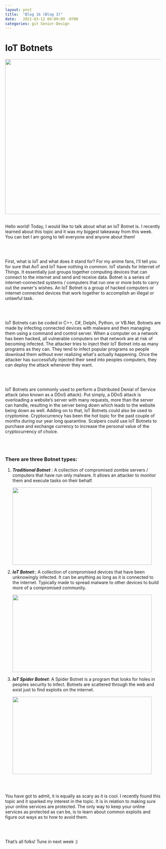 ```yaml
---
layout: post
title:  "Blog 16 (Blog 3)"
date:   2021-03-12 09:09:09 -0700
categories: git Senior-Design
---
```


<html>
<style>

body {
background-image: url("https://images.unsplash.com/photo-1502239608882-93b729c6af43?ixlib=rb-1.2.1&ixid=eyJhcHBfaWQiOjEyMDd9&w=1000&q=80");
background-size: cover;
background-color:#C0C0C0;
}
html, body, h1, h2, h3, h4, h5, h6, p {
color:white;
}

</style>

<h1>IoT Botnets</h1>

<center> <img src="https://www.nist.gov/sites/default/files/images/2020/05/29/shutterstock_520084003.jpg" draggable="false" height="500" width="900"> </center> 

<br> 

<p>Hello world! Today, I would like to talk about what an IoT Botnet is. I recently learned about this topic and it was my biggest takeaway from this week. You can bet I am going to tell everyone and anyone about them! </p>

<br> <br>

<p> First, what is IoT and what does it stand for? For my anime fans, I’ll tell you for sure that AoT and IoT have nothing in common. IoT stands for Internet of Things. It essentially just groups together computing devices that can connect to the internet and send and receive data. Botnet is a series of internet-connected systems / computers that run one or more bots to carry out the owner's wishes. An IoT Botnet is a group of hacked computers or internet connected devices that work together to accomplish an illegal or unlawful task. </p>

<br> <br>

<p> IoT Botnets can be coded in C++, C#, Delphi, Python, or VB.Net. Botnets are made by infecting connected devices with malware and then managing them using a command and control server. When a computer on a network has been hacked, all vulnerable computers on that network are at risk of becoming infected. The attacker tries to inject their IoT Botnet into as many programs as they can. They tend to infect popular programs so people download them without ever realizing what's actually happening.  Once the attacker has successfully injected their seed  into peoples computers, they can deploy the attack whenever they want. </p>

<br> <br>

<p> IoT Botnets are commonly used to perform a Distributed Denial of Service attack (also known as a DDoS attack). Put simply, a DDoS attack is overloading a website’s server with many requests, more than the server can handle, resulting in the server being down which leads to the website being down as well. Adding on to that, IoT Botnets could also be used to cryptomine. Cryptocurrency has been the hot topic for the past couple of months during our year long quarantine. Scalpers could use IoT Botnets to purchase and exchange currency to increase the personal value of the cryptocurrency of choice. </p>

<br> <br>

<h3>There are three Botnet types: </h3> 

 <ol type="1">
    
<li> <p> <i> <b>Traditional Botnet</b> </i>: A collection of compromised zombie servers / computers that have run only malware. It allows an attacker to monitor them and execute tasks on their behalf. </p> </li>
<img src="https://linuxsecurityblog.files.wordpress.com/2016/01/bot.jpg" draggable="false" height="250" width="450">

<li> <p> <i> <b>IoT Botnet</b></i>:: A collection of compromised devices that have been unknowingly infected. It can be anything as long as it is connected to the internet. Typically made to spread malware to other devices to build more of a compromised community. </p> </li>
<img src="https://s3.ap-southeast-1.amazonaws.com/images.deccanchronicle.com/dc-Cover-9cfkq6be504330igjqqunssbk6-20180301121051.Medi.jpeg" draggable="false" height="250" width="450">   

<li> <p> <i> <b>IoT Spider Botnet</b></i>: A Spider Botnet is a program that looks for holes in peoples security to infect. Botnets are scattered through the web and exist just to find exploits on the internet. </p> </li>
   <img src="https://i.ytimg.com/vi/hRhjSZVJ9Q4/maxresdefault.jpg" draggable="false" height="250" width="450">

</ol>

<br> <br>

<p> You have got to admit, it is equally as scary as it is cool. I recently found this topic and it sparked my interest in the topic. It is in relation to making sure your online services are protected. The only way to keep your online services as protected as can be, is to learn about common exploits and figure out ways as to how to avoid them. </p>

<br> <br>

<p> That’s all folks! Tune in next week :) </p>

</html>

